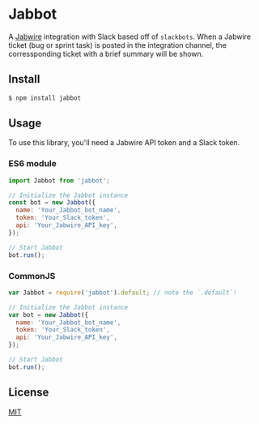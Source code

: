 # Jabbot

A [Jabwire](https://www.jabwire.com) integration with Slack based off of `slackbots`. When a Jabwire ticket (bug or sprint task) is posted in the integration channel, the corressponding ticket with a brief summary will be shown.

## Install

```sh
$ npm install jabbot
```

## Usage

To use this library, you'll need a Jabwire API token and a Slack token.

### ES6 module

```js
import Jabbot from 'jabbot';

// Initialize the Jabbot instance
const bot = new Jabbot({
  name: 'Your_Jabbot_bot_name',
  token: 'Your_Slack_token',
  api: 'Your_Jabwire_API_key',
});

// Start Jabbot
bot.run();
```

### CommonJS

```js
var Jabbot = require('jabbot').default; // note the `.default`!

// Initialize the Jabbot instance
var bot = new Jabbot({
  name: 'Your_Jabbot_bot_name',
  token: 'Your_Slack_token',
  api: 'Your_Jabwire_API_key',
});

// Start Jabbot
bot.run();
```

## License
[MIT](LICENSE)